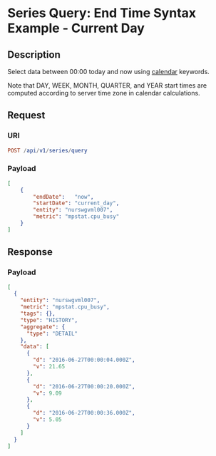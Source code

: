 # Series Query: End Time Syntax Example - Current Day

## Description

Select data between 00:00 today and now using [calendar](../../../../shared/calendar.md) keywords.

Note that DAY, WEEK, MONTH, QUARTER, and YEAR start times are computed according to server time zone in calendar calculations.

## Request

### URI

```elm
POST /api/v1/series/query
```

### Payload

```json
[
    {
        "endDate":   "now",
        "startDate": "current_day",
        "entity": "nurswgvml007",
        "metric": "mpstat.cpu_busy"
    }
]
```

## Response

### Payload

```json
[
  {
    "entity": "nurswgvml007",
    "metric": "mpstat.cpu_busy",
    "tags": {},
    "type": "HISTORY",
    "aggregate": {
      "type": "DETAIL"
    },
    "data": [
      {
        "d": "2016-06-27T00:00:04.000Z",
        "v": 21.65
      },
      {
        "d": "2016-06-27T00:00:20.000Z",
        "v": 9.09
      },
      {
        "d": "2016-06-27T00:00:36.000Z",
        "v": 5.05
      }
    ]
  }
]
```
